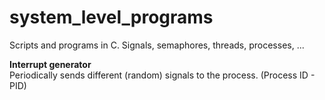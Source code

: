 # system_level_programs
Scripts and programs in C. Signals, semaphores, threads, processes, ...

<b>Interrupt generator</b><br>
Periodically sends different (random) signals to the process. (Process ID - PID)
